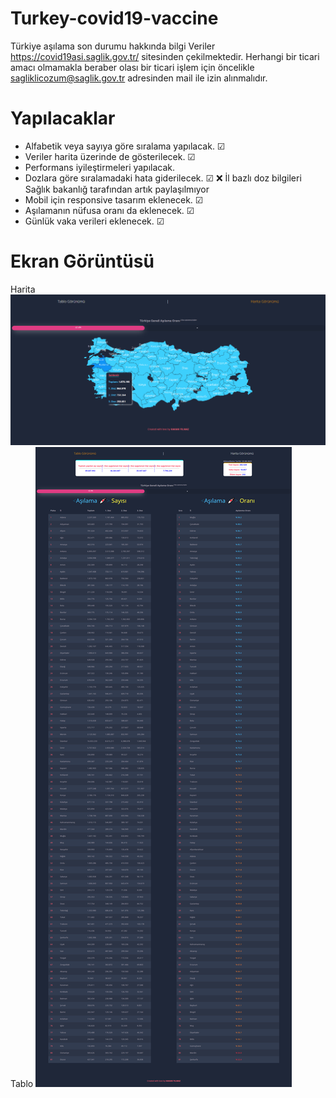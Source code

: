 # Turkey-covid19-vaccine
Türkiye aşılama son durumu hakkında bilgi
Veriler https://covid19asi.saglik.gov.tr/ sitesinden çekilmektedir. Herhangi bir ticari amacı olmamakla beraber olası bir ticari işlem için öncelikle sagliklicozum@saglik.gov.tr adresinden mail ile izin alınmalıdır.

# Yapılacaklar
- Alfabetik veya sayıya göre sıralama yapılacak. &#9745;
- Veriler harita üzerinde de gösterilecek.  &#9745;
- Performans iyileştirmeleri yapılacak. 
- Dozlara göre sıralamadaki hata giderilecek.  &#9745;   :x: İl bazlı doz bilgileri Sağlık bakanlığ tarafından artık paylaşılmıyor 
- Mobil için responsive tasarım eklenecek.  &#9745;
- Aşılamanın nüfusa oranı da eklenecek.  &#9745;
- Günlük vaka verileri eklenecek.  &#9745;

# Ekran Görüntüsü
Harita
![Title](https://github.com/HakanYilmazzz/Turkey-covid19-vaccine/blob/main/asi2.png)
Tablo
![Title](https://github.com/HakanYilmazzz/Turkey-covid19-vaccine/blob/main/asi.png)


